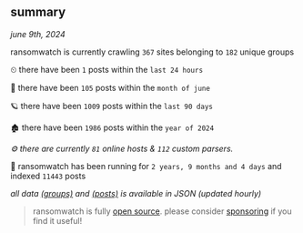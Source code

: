 
## summary
_june 9th, 2024_

ransomwatch is currently crawling `367` sites belonging to `182` unique groups

⏲ there have been `1` posts within the `last 24 hours`

🦈 there have been `105` posts within the `month of june`

🪐 there have been `1009` posts within the `last 90 days`

🏚 there have been `1986` posts within the `year of 2024`

_⚙️ there are currently `81` online hosts & `112` custom parsers._

🦕 ransomwatch has been running for `2 years, 9 months and 4 days` and indexed `11443` posts

_all data  [(groups)](http://ransomwhat.telemetry.ltd/groups) and [(posts)](http://ransomwhat.telemetry.ltd/posts) is available in JSON (updated hourly)_

> ransomwatch is fully [open source](https://github.com/joshhighet/ransomwatch#ransomwatch--). please consider [sponsoring](https://github.com/sponsors/joshhighet) if you find it useful!
